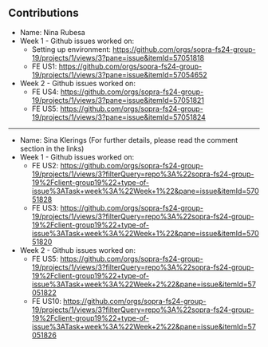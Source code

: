 ## Contributions
* Name: Nina Rubesa
* Week 1 - Github issues worked on:
  * Setting up environment: https://github.com/orgs/sopra-fs24-group-19/projects/1/views/3?pane=issue&itemId=57051818
  * FE US1: https://github.com/orgs/sopra-fs24-group-19/projects/1/views/3?pane=issue&itemId=57054652
* Week 2 - Github issues worked on:
  * FE US4: https://github.com/orgs/sopra-fs24-group-19/projects/1/views/3?pane=issue&itemId=57051821
  * FE US5: https://github.com/orgs/sopra-fs24-group-19/projects/1/views/3?pane=issue&itemId=57051824
***

* Name: Sina Klerings (For further details, please read the comment section in the links)
* Week 1 - Github issues worked on:
  * FE US2: https://github.com/orgs/sopra-fs24-group-19/projects/1/views/3?filterQuery=repo%3A%22sopra-fs24-group-19%2Fclient-group19%22+type-of-issue%3ATask+week%3A%22Week+1%22&pane=issue&itemId=57051828
  * FE US3: https://github.com/orgs/sopra-fs24-group-19/projects/1/views/3?filterQuery=repo%3A%22sopra-fs24-group-19%2Fclient-group19%22+type-of-issue%3ATask+week%3A%22Week+1%22&pane=issue&itemId=57051820
* Week 2 - Github issues worked on:
  * FE US5: https://github.com/orgs/sopra-fs24-group-19/projects/1/views/3?filterQuery=repo%3A%22sopra-fs24-group-19%2Fclient-group19%22+type-of-issue%3ATask+week%3A%22Week+2%22&pane=issue&itemId=57051822
  * FE US10: https://github.com/orgs/sopra-fs24-group-19/projects/1/views/3?filterQuery=repo%3A%22sopra-fs24-group-19%2Fclient-group19%22+type-of-issue%3ATask+week%3A%22Week+2%22&pane=issue&itemId=57051826
